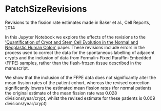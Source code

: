 # PatchSizeRevisions
Revisions to the fission rate estimates made in Baker et al., Cell Reports, 2014

In this Jupyter Notebook we explore the effects of the revisions to the ['Quantification of Crypt and Stem Cell Evolution in the Normal and Neoplastic Human Colon'](https://www.sciencedirect.com/science/article/pii/S2211124714005889) paper. These revisions include errors in the process used to correct the data for the spontaneous labelling of adjacent crypts and the inclusion of data from Formalin-Fixed Paraffin-Embedded (FFPE) samples, rather than the flash-frozen tissue described in the manuscript. 

We show that the inclusion of the FFPE data does not significantly alter the mean fission rates of the patient cohort, whereas the revised correction significantly lowers the estimated mean fission rates (for normal patients the original estimate of the mean fission rate was 0.028 divisions/year/crypt, whilst the revised estimate for these patients is 0.009 divisions/year/crypt)
